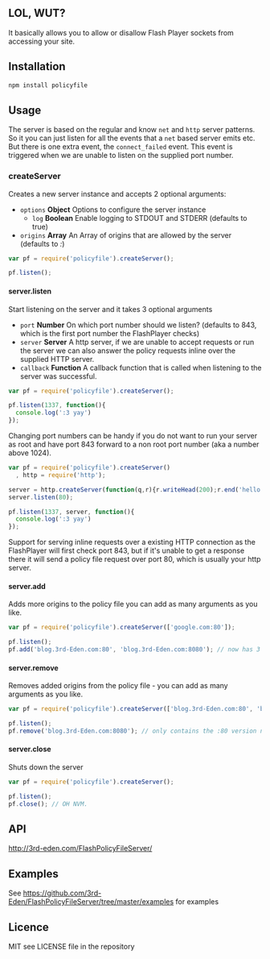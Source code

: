## LOL, WUT?
It basically allows you to allow or disallow Flash Player sockets from accessing your site.

## Installation

```bash
npm install policyfile
```
## Usage

The server is based on the regular and know `net` and `http` server patterns. So it you can just listen
for all the events that a `net` based server emits etc. But there is one extra event, the `connect_failed`
event. This event is triggered when we are unable to listen on the supplied port number.

### createServer
Creates a new server instance and accepts 2 optional arguments:

-  `options` **Object** Options to configure the server instance
    -  `log` **Boolean** Enable logging to STDOUT and STDERR (defaults to true)
-  `origins` **Array** An Array of origins that are allowed by the server (defaults to *:*)

```js
var pf = require('policyfile').createServer();

pf.listen();
```

#### server.listen
Start listening on the server and it takes 3 optional arguments

-  `port` **Number** On which port number should we listen? (defaults to 843, which is the first port number the FlashPlayer checks)
-  `server` **Server** A http server, if we are unable to accept requests or run the server we can also answer the policy requests inline over the supplied HTTP server.
-  `callback` **Function** A callback function that is called when listening to the server was successful.

```js
var pf = require('policyfile').createServer();

pf.listen(1337, function(){
  console.log(':3 yay')
});
```

Changing port numbers can be handy if you do not want to run your server as root and have port 843 forward to a non root port number (aka a number above 1024).

```js
var pf = require('policyfile').createServer()
  , http = require('http');

server = http.createServer(function(q,r){r.writeHead(200);r.end('hello world')});
server.listen(80);

pf.listen(1337, server, function(){
  console.log(':3 yay')
});
```

Support for serving inline requests over a existing HTTP connection as the FlashPlayer will first check port 843, but if it's unable to get a response there it will send a policy file request over port 80, which is usually your http server.

#### server.add
Adds more origins to the policy file you can add as many arguments as you like.

```js
var pf = require('policyfile').createServer(['google.com:80']);

pf.listen();
pf.add('blog.3rd-Eden.com:80', 'blog.3rd-Eden.com:8080'); // now has 3 origins
```

#### server.remove
Removes added origins from the policy file - you can add as many arguments as you like.

```js
var pf = require('policyfile').createServer(['blog.3rd-Eden.com:80', 'blog.3rd-Eden.com:8080']);

pf.listen();
pf.remove('blog.3rd-Eden.com:8080'); // only contains the :80 version now
```

#### server.close
Shuts down the server

```js
var pf = require('policyfile').createServer();

pf.listen();
pf.close(); // OH NVM.
```

## API
http://3rd-eden.com/FlashPolicyFileServer/

## Examples
See https://github.com/3rd-Eden/FlashPolicyFileServer/tree/master/examples for examples

## Licence

MIT see LICENSE file in the repository
